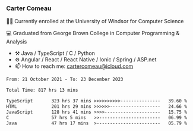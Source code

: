 ### Carter Comeau

🙋‍♂️ Currently enrolled at the University of Windsor for Computer Science

💻 Graduated from George Brown College in Computer Programming & Analysis

- ⚒️ Java / TypeScript / C / Python
- ⚙️ Angular / React / React Native / Ionic / Spring / ASP.net
- 📫 How to reach me: cartercomeau@icloud.com

<!--START_SECTION:waka-->

```txt
From: 21 October 2021 - To: 23 December 2023

Total Time: 817 hrs 13 mins

TypeScript       323 hrs 37 mins >>>>>>>>>>---------------   39.60 %
HTML             201 hrs 29 mins >>>>>>-------------------   24.66 %
JavaScript       128 hrs 41 mins >>>>---------------------   15.75 %
C                57 hrs 5 mins   >>-----------------------   06.99 %
Java             47 hrs 17 mins  >------------------------   05.79 %
```

<!--END_SECTION:waka-->
